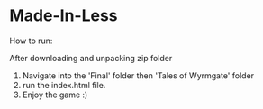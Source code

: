 # Made-In-Less

How to run:

After downloading and unpacking zip folder
  1. Navigate into the 'Final' folder then 'Tales of Wyrmgate' folder
  2. run the index.html file.
  3. Enjoy the game :)
